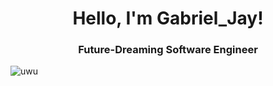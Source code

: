 <h1 align="center">Hello, I'm Gabriel_Jay!</h1>


<h3 align="center">Future-Dreaming Software Engineer
</h3>
<div align="left"><img alt="uwu"src="https://discord.c99.nl/widget/theme-3/447353396047904770.png"></div>




